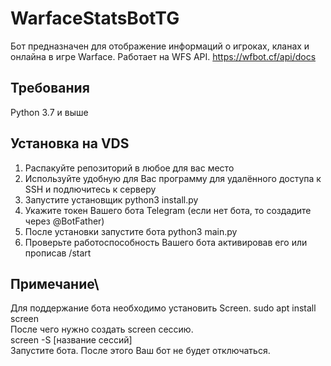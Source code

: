 # WarfaceStatsBotTG
Бот предназначен для отображение информаций о игроках, кланах и онлайна в игре Warface.
Работает на WFS API.
https://wfbot.cf/api/docs
## Требования
Python 3.7 и выше
## Установка на VDS
1. Распакуйте репозиторий в любое для вас место
2. Используйте удобную для Вас программу для удалённого доступа к SSH и подлючитесь к серверу
3. Запустите установщик python3 install.py
4. Укажите токен Вашего бота Telegram (если нет бота, то создадите через @BotFather)
5. После установки запустите бота python3 main.py
6. Проверьте работоспособность Вашего бота активировав его или прописав /start

## Примечание\
Для поддержание бота необходимо установить Screen.
sudo apt install screen\
После чего нужно создать screen сессию.\
screen -S [название сессий]\
Запустите бота. После этого Ваш бот не будет отключаться.

